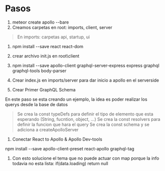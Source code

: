 # Pasos

1. meteor create apollo --bare
1. Creamos carpetas en root: imports, client, server
> En imports: carpetas api, startup, ui

1. npm install --save react react-dom

1. crear archivo init.js en root\client

1. npm install --save apollo-client graphql-server-express express graphql graphql-tools body-parser

1. Crear index.js en imports/server para dar inicio a apollo en el serverside

1. Crear Primer GraphQL Schema

En este paso se esta creando un ejemplo, la idea es poder realizar los querys desde la base de datos

> Se crea la const typeDefs para definir el tipo de elemento que esta esperando (String, fucntion, object, ...)
> Se crea la const resolvers para definir la funcion que hara el query
> Se crea la const schema y se adiciona a createApolloServer

1. Conectar React to Apollo & Apollo Dev-tools

npm install --save apollo-client-preset react-apollo graphql-tag

1. Con esto solucione el tema que no puede actuar con map porque la info todavia no esta lista: if(data.loading) return null